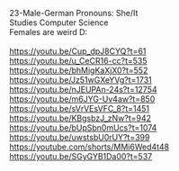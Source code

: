 23-Male-German Pronouns: She/It      <br/>
Studies Computer Science             <br/>
Females are weird D:                 <br/>
                                     <br/>
https://youtu.be/Cup_dpJ8CYQ?t=61    <br/>
https://youtu.be/u_CeCR16-cc?t=535   <br/>
https://youtu.be/bhMigKaXjX0?t=552   <br/>
https://youtu.be/Jz51wGXeYVg?t=1731  <br/>
https://youtu.be/nJEUPAn-24s?t=12754 <br/>
https://youtu.be/m6JYG-Uv4aw?t=850   <br/>
https://youtu.be/sVrVEsVFC_8?t=1451  <br/>
https://youtu.be/KBgsbzJ_zNw?t=942   <br/>
https://youtu.be/bUpSbn0mUcs?t=1074  <br/>
https://youtu.be/uwstsbU0rUY?t=399   <br/>
https://youtube.com/shorts/MMi6Wed4t48<br/>
https://youtu.be/SGyGYB1Da00?t=537   <br/>
